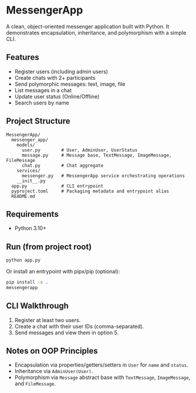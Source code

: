 # MessengerApp

A clean, object-oriented messenger application built with Python. It demonstrates encapsulation, inheritance, and polymorphism with a simple CLI.

## Features
- Register users (including admin users)
- Create chats with 2+ participants
- Send polymorphic messages: text, image, file
- List messages in a chat
- Update user status (Online/Offline)
- Search users by name

## Project Structure
```
MessengerApp/
  messenger_app/
    models/
      user.py        # User, AdminUser, UserStatus
      message.py     # Message base, TextMessage, ImageMessage, FileMessage
      chat.py        # Chat aggregate
    services/
      messenger.py   # MessengerApp service orchestrating operations
    __init__.py
  app.py             # CLI entrypoint
  pyproject.toml     # Packaging metadata and entrypoint alias
  README.md
```

## Requirements
- Python 3.10+

## Run (from project root)
```bash
python app.py
```

Or install an entrypoint with pipx/pip (optional):
```bash
pip install -e .
messengerapp
```

## CLI Walkthrough
1. Register at least two users.
2. Create a chat with their user IDs (comma-separated).
3. Send messages and view them in option 5.

## Notes on OOP Principles
- Encapsulation via properties/getters/setters in `User` for `name` and `status`.
- Inheritance via `AdminUser(User)`.
- Polymorphism via `Message` abstract base with `TextMessage`, `ImageMessage`, and `FileMessage`.